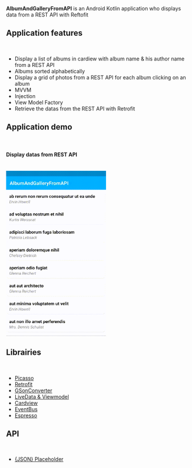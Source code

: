 <b>AlbumAndGalleryFromAPI</b> is an Android Kotlin application who displays data from a REST API with Reftofit</br>

<h2>Application features</h2></br>
<ul>
  <li>Display a list of albums in cardiew with album name & his author name from a REST API</li>
  <li>Albums sorted alphabetically</li>
  <li>Display a grid of photos from a REST API for each album clicking on an album</li>
  <li>MVVM</li>
  <li>Injection</li>
  <li>View Model Factory</li>
  <li>Retrieve the datas from the REST API with Retrofit</li>
</ul>

<h2>Application demo</h2></br>

<h4>Display datas from REST API</h4></br>

<img src = "https://github.com/GregBiglione/AlbumAndGalleryFromAPI/blob/master/app/src/main/res/drawable/album_and_gallery.gif" title = "Album and gallery from API" alt = "Album and gallery from API" width="273" height="450">

<h2>Librairies</h2></br>
<ul>
 <li><a href="https://square.github.io/picasso/">Picasso</a></li>
 <li><a href="https://square.github.io/retrofit/">Retrofit</a></li>
 <li><a href="https://square.github.io/retrofit/">GSonConverter</a></li>
 <li><a href="https://developer.android.com/jetpack/androidx/releases/lifecycle">LiveData & Viewmodel</a></li>
 <li><a href="https://developer.android.com/jetpack/androidx/releases/cardview?hl=fr">Cardview</a></li>
 <li><a href="https://github.com/greenrobot/EventBus">EventBus</a></li>
  <li><a href="https://developer.android.com/training/testing/espresso/setup">Espresso</a></li>
</ul>

<h2>API</h2></br>

<ul>
 <li><a href="https://jsonplaceholder.typicode.com/">{JSON} Placeholder</a></li>
</ul>

